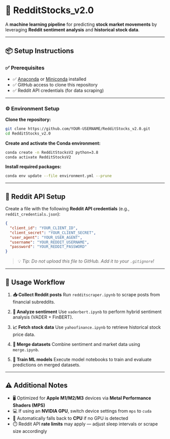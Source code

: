 # 🚀 **RedditStocks\_v2.0**

A **machine learning pipeline** for predicting **stock market movements** by leveraging **Reddit sentiment analysis** and **historical stock data**.

---

## 📦 **Setup Instructions**

### ✅ **Prerequisites**

* ✅ [Anaconda](https://www.anaconda.com/) or [Miniconda](https://docs.conda.io/en/latest/miniconda.html) installed
* ✅ GitHub access to clone this repository
* ✅ Reddit API credentials (for data scraping)

---

### ⚙️ **Environment Setup**

**Clone the repository:**

```bash
git clone https://github.com/YOUR-USERNAME/RedditStocks_v2.0.git
cd RedditStocks_v2.0
```

**Create and activate the Conda environment:**

```bash
conda create -n RedditStocksV2 python=3.8
conda activate RedditStocksV2
```

**Install required packages:**

```bash
conda env update --file environment.yml --prune
```

---

## 🔐 **Reddit API Setup**

Create a file with the following **Reddit API credentials** (e.g., `reddit_credentials.json`):

```json
{
  "client_id": "YOUR_CLIENT_ID",
  "client_secret": "YOUR_CLIENT_SECRET",
  "user_agent": "YOUR_USER_AGENT",
  "username": "YOUR_REDDIT_USERNAME",
  "password": "YOUR_REDDIT_PASSWORD"
}
```

> 💡 *Tip: Do not upload this file to GitHub. Add it to your `.gitignore`!*

---

## 🧠 **Usage Workflow**

1. **📥 Collect Reddit posts**
   Run `redditscraper.ipynb` to scrape posts from financial subreddits.

2. **💬 Analyze sentiment**
   Use `vaderbert.ipynb` to perform hybrid sentiment analysis (VADER + FinBERT).

3. **📈 Fetch stock data**
   Use `yahoofinance.ipynb` to retrieve historical stock price data.

4. **🔗 Merge datasets**
   Combine sentiment and market data using `merge.ipynb`.

5. **🤖 Train ML models**
   Execute model notebooks to train and evaluate predictions on merged datasets.

---

## ⚠️ **Additional Notes**

* 🖥️ Optimized for **Apple M1/M2/M3** devices via **Metal Performance Shaders (MPS)**
* 💻 If using an **NVIDIA GPU**, switch device settings from `mps` to `cuda`
* 🧠 Automatically falls back to **CPU** if no GPU is detected
* ⏱️ Reddit API **rate limits** may apply — adjust sleep intervals or scrape size accordingly
